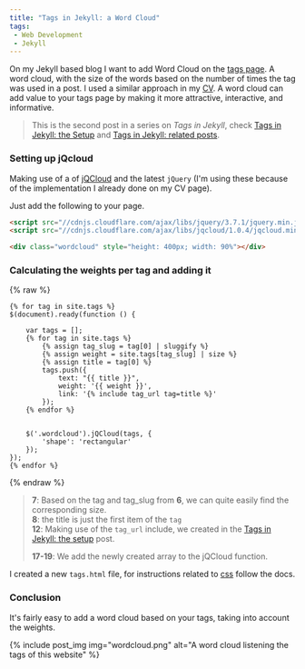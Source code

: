 ```yaml
---
title: "Tags in Jekyll: a Word Cloud"
tags: 
 - Web Development
 - Jekyll
---
```


On my Jekyll based blog I want to add Word Cloud on the [tags page](/tags/). A word cloud, with the size of the words based on the number of times the tag was used in a post. I used a similar approach in my [CV](/cv/#skills). A word cloud can add value to your tags page by making it more attractive, interactive, and informative. 

> This is the second post in a series on _Tags in Jekyll_, check [Tags in Jekyll: the Setup](/2024/01/03/tags-in-jekyll/) and [Tags in Jekyll: related posts](/2024/01/05/tags-in-jekyll-related-posts/).

### Setting up jQcloud

Making use of a of [jQCloud](https://github.com/lucaong/jQCloud) and the latest `jQuery` (I'm using these because of the implementation I already done on my CV page).

Just add the following to your page.

```html
<script src="//cdnjs.cloudflare.com/ajax/libs/jquery/3.7.1/jquery.min.js" integrity="sha512-v2CJ7UaYy4JwqLDIrZUI/4hqeoQieOmAZNXBeQyjo21dadnwR+8ZaIJVT8EE2iyI61OV8e6M8PP2/4hpQINQ/g==" crossorigin="anonymous" referrerpolicy="no-referrer"></script>
<script src="//cdnjs.cloudflare.com/ajax/libs/jqcloud/1.0.4/jqcloud.min.js" integrity="sha512-kKFIFIYZ70cs9AxqGnLqwhm1t0DI3vwiIGGe2r0zulHVgpDYvW3QZuIqsFzgbqmEsq1no2YCBJ7O99t8kmVu2A==" crossorigin="anonymous" referrerpolicy="no-referrer"></script>

<div class="wordcloud" style="height: 400px; width: 90%"></div>
```

### Calculating the weights per tag and adding it

{% raw %}
```liquid
{% for tag in site.tags %}
$(document).ready(function () {
    
    var tags = [];
    {% for tag in site.tags %}
        {% assign tag_slug = tag[0] | sluggify %}                    
        {% assign weight = site.tags[tag_slug] | size %}
        {% assign title = tag[0] %}
        tags.push({
            text: "{{ title }}",
            weight: '{{ weight }}',
            link: '{% include tag_url tag=title %}'
        });
    {% endfor %}


    $('.wordcloud').jQCloud(tags, {
        'shape': 'rectangular'
    });    
});
{% endfor %}
```
{% endraw %}

> __7__:        Based on the tag and tag_slug from __6__, we can quite easily find the corresponding size. <br>
> __8__:        the title is just the first item of the `tag` <br>
> __12__:       Making use of the `tag_url` include, we created in the [Tags in Jekyll: the setup](/2024/01/03/tags-in-jekyll/) post.
>
> __17-19__:    We add the newly created array to the jQCloud function.

I created a new `tags.html` file, for instructions related to [css](https://github.com/lucaong/jQCloud#custom-css-guidelines) follow the docs.

### Conclusion

It's fairly easy to add a word cloud based on your tags, taking into account the weights. 

{% include post_img img="wordcloud.png" alt="A word cloud listening the tags of this website" %}